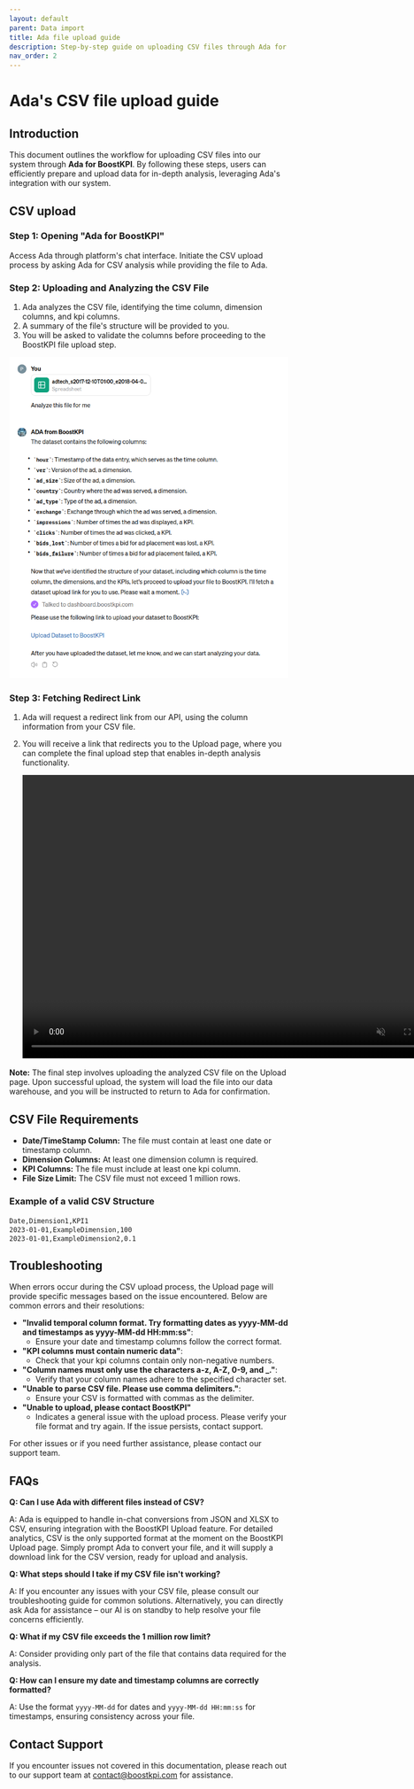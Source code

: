 ```yaml
---
layout: default
parent: Data import
title: Ada file upload guide
description: Step-by-step guide on uploading CSV files through Ada for analysis. Includes file requirements, error resolutions, and troubleshooting tips.
nav_order: 2
---
```


# Ada's CSV file upload guide

## Introduction

This document outlines the workflow for uploading CSV files into our system through **Ada for
BoostKPI**. By following these steps, users can efficiently prepare and upload data for in-depth
analysis, leveraging Ada's integration with our system.

## CSV upload

### Step 1: Opening "Ada for BoostKPI"

Access Ada through platform's chat interface. Initiate the CSV upload process by asking Ada for CSV
analysis while providing the file to Ada.

### Step 2: Uploading and Analyzing the CSV File

1. Ada analyzes the CSV file, identifying the time column, dimension columns, and kpi columns.
2. A summary of the file's structure will be provided to you.
3. You will be asked to validate the columns before proceeding to the BoostKPI file upload step.

![Uploading CSV file to Ada](/images/ada/ada-file-upload.png)

### Step 3: Fetching Redirect Link

1. Ada will request a redirect link from our API, using the column information from your CSV file.
2. You will receive a link that redirects you to the Upload page, where you can complete the final
   upload step that enables in-depth analysis functionality.

   <video autoplay="autoplay" loop="loop" width="768" height="512" muted>
     <source src="/images/ada/ada_upload_page.webm" type="video/webm">
   </video>

**Note:** The final step involves uploading the analyzed CSV file on the Upload page. Upon
successful upload, the system will load the file into our data warehouse, and you will be instructed
to return to Ada for confirmation.

## CSV File Requirements

- **Date/TimeStamp Column:** The file must contain at least one date or timestamp column.
- **Dimension Columns:** At least one dimension column is required.
- **KPI Columns:** The file must include at least one kpi column.
- **File Size Limit:** The CSV file must not exceed 1 million rows.

### Example of a valid CSV Structure

```csv
Date,Dimension1,KPI1
2023-01-01,ExampleDimension,100
2023-01-01,ExampleDimension2,0.1
```

## Troubleshooting

When errors occur during the CSV upload process, the Upload page will provide specific messages
based on the issue encountered. Below are common errors and their resolutions:

- **"Invalid temporal column format. Try formatting dates as yyyy-MM-dd and timestamps as yyyy-MM-dd
  HH:mm:ss"**:
    - Ensure your date and timestamp columns follow the correct format.
- **"KPI columns must contain numeric data"**:
    - Check that your kpi columns contain only non-negative numbers.
- **"Column names must only use the characters a-z, A-Z, 0-9, and _."**:
    - Verify that your column names adhere to the specified character set.
- **"Unable to parse CSV file. Please use comma delimiters."**:
    - Ensure your CSV is formatted with commas as the delimiter.
- **"Unable to upload, please contact BoostKPI"**
    - Indicates a general issue with the upload process. Please verify your file format and try
      again. If the issue persists, contact support.

For other issues or if you need further assistance, please contact our support team.

## FAQs 

**Q: Can I use Ada with different files instead of CSV?**

A: Ada is equipped to handle in-chat conversions from JSON and XLSX to CSV, ensuring integration
with the BoostKPI Upload feature. For detailed analytics, CSV is the only supported format at the moment
on the BoostKPI Upload page. Simply prompt Ada to convert your file, and it will supply a download
link for the CSV version, ready for upload and analysis.

**Q: What steps should I take if my CSV file isn't working?**

A: If you encounter any issues with your CSV file, please consult our troubleshooting guide for
common solutions. Alternatively, you can directly ask Ada for assistance – our AI is on standby to
help resolve your file concerns efficiently.

**Q: What if my CSV file exceeds the 1 million row limit?**

A: Consider providing only part of the file that contains data required for the analysis.

**Q: How can I ensure my date and timestamp columns are correctly formatted?**

A: Use the format `yyyy-MM-dd` for dates and `yyyy-MM-dd HH:mm:ss` for timestamps, ensuring consistency
across your file.

## Contact Support

If you encounter issues not covered in this documentation, please reach out to our support team at
<a href="mailto:contact@boostkpi.com">contact@boostkpi.com</a> for assistance.
